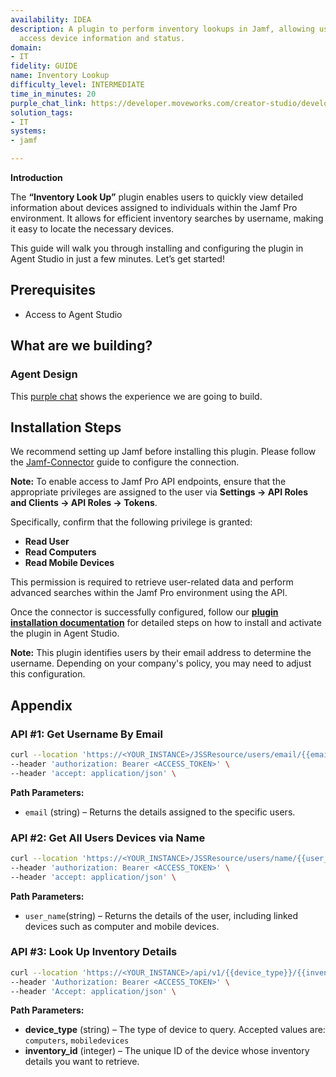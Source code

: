 ```yaml
---
availability: IDEA
description: A plugin to perform inventory lookups in Jamf, allowing users to quickly
  access device information and status.
domain:
- IT
fidelity: GUIDE
name: Inventory Lookup
difficulty_level: INTERMEDIATE
time_in_minutes: 20
purple_chat_link: https://developer.moveworks.com/creator-studio/developer-tools/purple-chat/?conversation=%7B%22startTimestamp%22%3A%2211%3A43%2BAM%22%2C%22messages%22%3A%5B%7B%22parts%22%3A%5B%7B%22richText%22%3A%22I+need+to+check+the+status+of+a+MacBook+assigned+to+John+Doe.%22%7D%5D%2C%22role%22%3A%22user%22%7D%2C%7B%22parts%22%3A%5B%7B%22reasoningSteps%22%3A%5B%7B%22richText%22%3A%22Searching+for+user+%27John+Doe%27+in+the+directory...%22%2C%22status%22%3A%22pending%22%7D%2C%7B%22richText%22%3A%22Found+user+%27John+Doe%27.%22%2C%22status%22%3A%22success%22%7D%2C%7B%22richText%22%3A%22Searching+for+devices+assigned+to+%27John+Doe%27+in+Jamf...%22%2C%22status%22%3A%22pending%22%7D%2C%7B%22richText%22%3A%22Found+2+devices.%22%2C%22status%22%3A%22success%22%7D%5D%7D%2C%7B%22richText%22%3A%22%3Cp%3EI+found+two+devices+assigned+to+%3Cb%3EJohn+Doe%3C%2Fb%3E.+Which+one+would+you+like+to+see%3F%3C%2Fp%3E%22%7D%2C%7B%22citations%22%3A%5B%7B%22citationTitle%22%3A%22MacBook+Pro+%28XYZ123%29%22%2C%22connectorName%22%3A%22jamf%22%7D%2C%7B%22citationTitle%22%3A%22MacBook+Air+%28ABC789%29%22%2C%22connectorName%22%3A%22jamf%22%7D%5D%7D%5D%2C%22role%22%3A%22assistant%22%7D%2C%7B%22parts%22%3A%5B%7B%22richText%22%3A%22The+second+one%2C+MacBook+Air.%22%7D%5D%2C%22role%22%3A%22user%22%7D%2C%7B%22parts%22%3A%5B%7B%22reasoningSteps%22%3A%5B%7B%22richText%22%3A%22Fetching+details+for+MacBook+Air+%28ABC789%29+from+Jamf...%22%2C%22status%22%3A%22pending%22%7D%2C%7B%22richText%22%3A%22Successfully+fetched+device+details.%22%2C%22status%22%3A%22success%22%7D%5D%7D%2C%7B%22richText%22%3A%22%3Cp%3EHere+is+the+detailed+status+for+the+MacBook+Air%3A%3C%2Fp%3E%22%7D%2C%7B%22richText%22%3A%22%3Cul%3E%3Cli%3E%3Cb%3EStatus%3A%3C%2Fb%3E+In+repair%3C%2Fli%3E%3Cli%3E%3Cb%3ELast+Check-In%3A%3C%2Fb%3E+5+days+ago%3C%2Fli%3E%3Cli%3E%3Cb%3EAssigned+To%3A%3C%2Fb%3E+John+Doe%3C%2Fli%3E%3Cli%3E%3Cb%3ELocation%3A%3C%2Fb%3E+Tech+Support+Office%3C%2Fli%3E%3C%2Ful%3E%22%7D%2C%7B%22citations%22%3A%5B%7B%22citationTitle%22%3A%22MacBook+Air+%28ABC789%29%22%2C%22connectorName%22%3A%22jamf%22%7D%5D%7D%5D%2C%22role%22%3A%22assistant%22%7D%5D%7D
solution_tags:
- IT
systems:
- jamf

---
```


**Introduction**

The **“Inventory Look Up”** plugin enables users to quickly view detailed information about devices assigned to individuals within the Jamf Pro environment. It allows for efficient inventory searches by username, making it easy to locate the necessary devices.

This guide will walk you through installing and configuring the plugin in Agent Studio in just a few minutes. Let’s get started!

## **Prerequisites**

- Access to Agent Studio

## **What are we building?**

### **Agent Design**

This [purple chat](https://marketplace.moveworks.com/purple-chat?conversation=%7B%22messages%22%3A%5B%7B%22parts%22%3A%5B%7B%22richText%22%3A%22Where+can+I+see+the+full+details+for+my+company+laptop%3F%22%7D%5D%2C%22role%22%3A%22user%22%7D%2C%7B%22parts%22%3A%5B%7B%22reasoningSteps%22%3A%5B%7B%22richText%22%3A%22%3Cp+xmlns%3D%5C%22http%3A%2F%2Fwww.w3.org%2F1999%2Fxhtml%5C%22%3ESearching+for+devices+assigned+to+you+in+%3Cb%3EJamf%3C%2Fb%3E%3C%2Fp%3E%22%2C%22status%22%3A%22success%22%7D%5D%7D%2C%7B%22richText%22%3A%22%3Cp+xmlns%3D%5C%22http%3A%2F%2Fwww.w3.org%2F1999%2Fxhtml%5C%22%3EI+found+these+devices+assigned+to+you+in+Jamf.+Please+select+the+one+you+want+to+view+by+replying+with+the+number.%3C%2Fp%3E%3Col+xmlns%3D%5C%22http%3A%2F%2Fwww.w3.org%2F1999%2Fxhtml%5C%22%3E%3Cli%3EMacBook+Pro+%28Serial%3A+C02XXXXXX%29%3C%2Fli%3E%3Cli%3EiPhone+15+Pro+%28Serial%3A+F4GXXXXXX%29%3C%2Fli%3E%3C%2Fol%3E%22%7D%5D%2C%22role%22%3A%22assistant%22%7D%2C%7B%22parts%22%3A%5B%7B%22richText%22%3A%221%22%7D%5D%2C%22role%22%3A%22user%22%7D%2C%7B%22parts%22%3A%5B%7B%22reasoningSteps%22%3A%5B%7B%22richText%22%3A%22%3Cp+xmlns%3D%5C%22http%3A%2F%2Fwww.w3.org%2F1999%2Fxhtml%5C%22%3ERetrieving+inventory+report+for+MacBook+Pro+%28Serial%3A+C02XXXXXX%29+from+%3Cb%3EJamf%3C%2Fb%3E%3C%2Fp%3E%22%2C%22status%22%3A%22success%22%7D%5D%7D%2C%7B%22richText%22%3A%22%3Cp%3EHere+is+the+comprehensive+inventory+report+for+your+MacBook+Pro%2C+Serial+%3Cstrong%3EC02XXXXXX%3C%2Fstrong%3E%3A%3Cbr%3E%3C%2Fp%3E%3Cp%3E%3Cstrong%3EDevice+Identification%3C%2Fstrong%3E%3C%2Fp%3E%3Cul%3E%3Cli%3E%3Cp%3EDevice+Name%3A+jsmith-macbook-pro%3C%2Fp%3E%3C%2Fli%3E%3Cli%3E%3Cp%3ESerial+Number%3A+C02XXXXXX%3C%2Fp%3E%3C%2Fli%3E%3Cli%3E%3Cp%3EAsset+Tag%3A+2025-01138%3C%2Fp%3E%3C%2Fli%3E%3C%2Ful%3E%3Cp%3E%3Cstrong%3EStatus%3C%2Fstrong%3E%3C%2Fp%3E%3Cul%3E%3Cli%3E%3Cp%3ELast+Check-in%3A+August+19%2C+2025%2C+10%3A50+AM+IST%3C%2Fp%3E%3C%2Fli%3E%3Cli%3E%3Cp%3EManaged%3A+Yes%3C%2Fp%3E%3C%2Fli%3E%3Cli%3E%3Cp%3EEncryption%3A+FileVault+Enabled%3C%2Fp%3E%3C%2Fli%3E%3C%2Ful%3E%3Cp%3E%3Cstrong%3EPurchasing+and+Warranty%3C%2Fstrong%3E%3C%2Fp%3E%3Cul%3E%3Cli%3E%3Cp%3EWarranty+Expires%3A+October+25%2C+2026%3C%2Fp%3E%3C%2Fli%3E%3Cli%3E%3Cp%3EAppleCare+ID%3A+AC123456789%3C%2Fp%3E%3C%2Fli%3E%3C%2Ful%3E%3Cp%3E%3Cstrong%3ESoftware+and+Policy+Management%3C%2Fstrong%3E%3C%2Fp%3E%3Cul%3E%3Cli%3E%3Cp%3EComputer+Groups%3A+All+Staff%2C+US+Employees%2C+Marketing+Dept%3C%2Fp%3E%3C%2Fli%3E%3Cli%3E%3Cp%3ESoftware+Installed+by+Jamf%3A+Microsoft+Office%2C+Adobe+Acrobat%3C%2Fp%3E%3C%2Fli%3E%3Cli%3E%3Cp%3EAvailable+macOS+Updates%3A+macOS+14.6+Security+Update%3C%2Fp%3E%3C%2Fli%3E%3C%2Ful%3E%3Cp%3E%3Cstrong%3EHardware+and+Operating+System%3C%2Fstrong%3E%3C%2Fp%3E%3Cul%3E%3Cli%3E%3Cp%3EModel%3A+MacBook+Pro+%2816-inch%2C+M3%29%3C%2Fp%3E%3C%2Fli%3E%3Cli%3E%3Cp%3EOperating+System%3A+macOS+14.5%3C%2Fp%3E%3C%2Fli%3E%3Cli%3E%3Cp%3ERAM%3A+16+GB%3C%2Fp%3E%3C%2Fli%3E%3C%2Ful%3E%3Cp%3E%3Cstrong%3ENetwork%3C%2Fstrong%3E%3C%2Fp%3E%3Cul%3E%3Cli%3E%3Cp%3EIP+Address%3A+192.168.1.105%3C%2Fp%3E%3C%2Fli%3E%3Cli%3E%3Cp%3EMAC+Address%3A+6A%3A2C%3A4B%3AB7%3A65%3AC8%3C%2Fp%3E%3C%2Fli%3E%3C%2Ful%3E%22%7D%2C%7B%22citations%22%3A%5B%7B%22citationTitle%22%3A%22MacBook+Pro+C02XXXXXX%22%2C%22connectorName%22%3A%22jamf%22%7D%5D%7D%5D%2C%22role%22%3A%22assistant%22%7D%5D%7D) shows the experience we are going to build.

## **Installation Steps**

We recommend setting up Jamf before installing this plugin. Please follow the [Jamf-Connector](https://marketplace.moveworks.com/connectors/jamf?hist=home#how-to-implement) guide to configure the connection.

**Note:** To enable access to Jamf Pro API endpoints, ensure that the appropriate privileges are assigned to the user via **Settings → API Roles and Clients → API Roles → Tokens**.

Specifically, confirm that the following privilege is granted:

- **Read User**
- **Read Computers**
- **Read Mobile Devices**


This permission is required to retrieve user-related data and perform advanced searches within the Jamf Pro environment using the API.

Once the connector is successfully configured, follow our [**plugin installation documentation**](https://help.moveworks.com/docs/ai-agent-marketplace-installation) for detailed steps on how to install and activate the plugin in Agent Studio.

**Note:** This plugin identifies users by their email address to determine the username. Depending on your company's policy, you may need to adjust this configuration.

## **Appendix**

### **API #1:  Get Username By Email**

```bash
curl --location 'https://<YOUR_INSTANCE>/JSSResource/users/email/{{email}}' \
--header 'authorization: Bearer <ACCESS_TOKEN>' \
--header 'accept: application/json' \
```

**Path Parameters:**

- `email` (string) – Returns the details assigned to the specific users.



### **API #2: Get All Users Devices via Name**

```bash
curl --location 'https://<YOUR_INSTANCE>/JSSResource/users/name/{{user_name}}' \
--header 'authorization: Bearer <ACCESS_TOKEN>' \
--header 'accept: application/json' \
```

**Path Parameters:**

- `user_name`(string) – Returns the details of the user, including linked devices such as computer and mobile devices.

### **API #3: Look Up Inventory Details**

```bash
curl --location 'https://<YOUR_INSTANCE>/api/v1/{{device_type}}/{{inventory_id}}' \
--header 'Authorization: Bearer <ACCESS_TOKEN>' \
--header 'Accept: application/json' \
```

**Path Parameters:**

- **device_type** (string) – The type of device to query. Accepted values are: `computers`, `mobiledevices`
- **inventory_id** (integer) – The unique ID of the device whose inventory details you want to retrieve.
